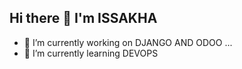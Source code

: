 ## Hi there 👋 I'm ISSAKHA

<!--
**Issakha5/Issakha5** is a ✨ SOFTWARE ENGINEER ✨ repository because its `README.md` (this file) appears on your GitHub profile.

Here are some ideas to get you started:

- 🔭 I’m currently working on DJANGO AND ODOO ...
- 🌱 I’m currently learning DEVOPS ...
- 👯 I’m looking to collaborate on ...
- 🤔 I’m looking for help with ...
- 💬 Ask me about ...
- 📫 How to reach me: ...
- 😄 Pronouns: ...
- ⚡ Fun fact: ...
-->
- 🔭 I’m currently working on DJANGO AND ODOO ...
- 🌱 I’m currently learning DEVOPS
